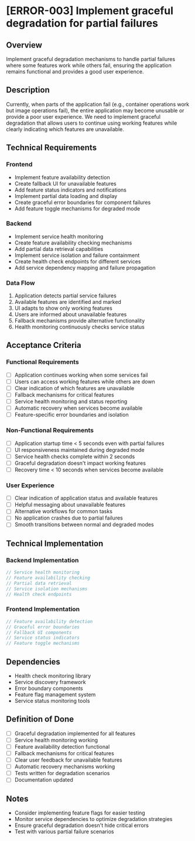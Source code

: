 # [ERROR-003] Implement graceful degradation for partial failures

## Overview

Implement graceful degradation mechanisms to handle partial failures where some features work while others fail, ensuring the application remains functional and provides a good user experience.

## Description

Currently, when parts of the application fail (e.g., container operations work but image operations fail), the entire application may become unusable or provide a poor user experience. We need to implement graceful degradation that allows users to continue using working features while clearly indicating which features are unavailable.

## Technical Requirements

### Frontend

- Implement feature availability detection
- Create fallback UI for unavailable features
- Add feature status indicators and notifications
- Implement partial data loading and display
- Create graceful error boundaries for component failures
- Add feature toggle mechanisms for degraded mode

### Backend

- Implement service health monitoring
- Create feature availability checking mechanisms
- Add partial data retrieval capabilities
- Implement service isolation and failure containment
- Create health check endpoints for different services
- Add service dependency mapping and failure propagation

### Data Flow

1. Application detects partial service failures
2. Available features are identified and marked
3. UI adapts to show only working features
4. Users are informed about unavailable features
5. Fallback mechanisms provide alternative functionality
6. Health monitoring continuously checks service status

## Acceptance Criteria

### Functional Requirements

- [ ] Application continues working when some services fail
- [ ] Users can access working features while others are down
- [ ] Clear indication of which features are unavailable
- [ ] Fallback mechanisms for critical features
- [ ] Service health monitoring and status reporting
- [ ] Automatic recovery when services become available
- [ ] Feature-specific error boundaries and isolation

### Non-Functional Requirements

- [ ] Application startup time < 5 seconds even with partial failures
- [ ] UI responsiveness maintained during degraded mode
- [ ] Service health checks complete within 2 seconds
- [ ] Graceful degradation doesn't impact working features
- [ ] Recovery time < 10 seconds when services become available

### User Experience

- [ ] Clear indication of application status and available features
- [ ] Helpful messaging about unavailable features
- [ ] Alternative workflows for common tasks
- [ ] No application crashes due to partial failures
- [ ] Smooth transitions between normal and degraded modes

## Technical Implementation

### Backend Implementation

```rust
// Service health monitoring
// Feature availability checking
// Partial data retrieval
// Service isolation mechanisms
// Health check endpoints
```

### Frontend Implementation

```typescript
// Feature availability detection
// Graceful error boundaries
// Fallback UI components
// Service status indicators
// Feature toggle mechanisms
```

## Dependencies

- Health check monitoring library
- Service discovery framework
- Error boundary components
- Feature flag management system
- Service status monitoring tools

## Definition of Done

- [ ] Graceful degradation implemented for all features
- [ ] Service health monitoring working
- [ ] Feature availability detection functional
- [ ] Fallback mechanisms for critical features
- [ ] Clear user feedback for unavailable features
- [ ] Automatic recovery mechanisms working
- [ ] Tests written for degradation scenarios
- [ ] Documentation updated

## Notes

- Consider implementing feature flags for easier testing
- Monitor service dependencies to optimize degradation strategies
- Ensure graceful degradation doesn't hide critical errors
- Test with various partial failure scenarios
